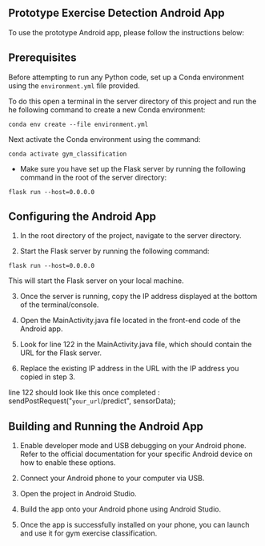 ## Prototype Exercise Detection Android App 
To use the prototype Android app, please follow the instructions below:

## Prerequisites

Before attempting to run any Python code, set up a Conda environment using the `environment.yml` file provided.

To do this open a terminal in the server directory of this project and run the he following command to create a new Conda environment:
```
conda env create --file environment.yml
```

Next activate the Conda environment using the command:

```
conda activate gym_classification

```
- Make sure you have set up the Flask server by running the following command in the root of the server directory:

```
flask run --host=0.0.0.0
```

## Configuring the Android App

1. In the root directory of the project, navigate to the server directory.

2. Start the Flask server by running the following command:

```
flask run --host=0.0.0.0
```

This will start the Flask server on your local machine.

3. Once the server is running, copy the IP address displayed at the bottom of the terminal/console.

4. Open the MainActivity.java file located in the front-end code of the Android app.

5. Look for line 122 in the MainActivity.java file, which should contain the URL for the Flask server.

6. Replace the existing IP address in the URL with the IP address you copied in step 3.

line 122 should look like this once completed : sendPostRequest("`your_url`/predict", sensorData);


## Building and Running the Android App

1. Enable developer mode and USB debugging on your Android phone. Refer to the official documentation for your specific Android device on how to enable these options.

2. Connect your Android phone to your computer via USB.

3. Open the project in Android Studio.

4. Build the app onto your Android phone using Android Studio.

5. Once the app is successfully installed on your phone, you can launch and use it for gym exercise classification.

